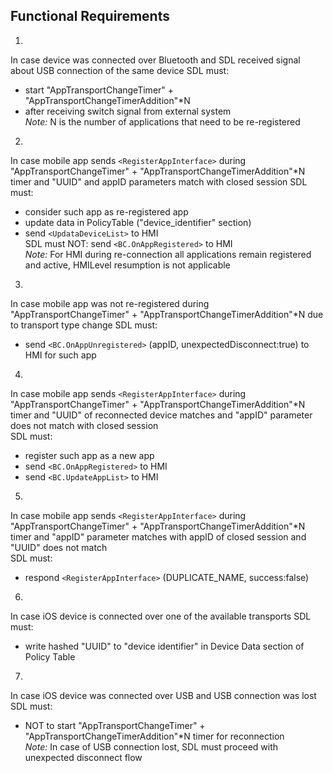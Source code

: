 ## Functional Requirements  

1.  
In case device was connected over Bluetooth and SDL received signal about USB connection of the same device
SDL must:
- start "AppTransportChangeTimer" + "AppTransportChangeTimerAddition"*N
- after receiving switch signal from external system  
*Note:* N is the number of applications that need to be re-registered

2.  
In case mobile app sends `<RegisterAppInterface>` during "AppTransportChangeTimer" + "AppTransportChangeTimerAddition"*N timer
and "UUID" and appID parameters match with closed session
SDL must:
- consider such app as re-registered app
- update data in PolicyTable ("device_identifier" section)
- send `<UpdataDeviceList>` to HMI  
SDL must NOT:
send `<BC.OnAppRegistered>` to HMI  
*Note:* For HMI during re-connection all applications remain registered and active, HMILevel resumption is not applicable

3.  
In case mobile app was not re-registered during "AppTransportChangeTimer" + "AppTransportChangeTimerAddition"*N
due to transport type change
SDL must:
- send `<BC.OnAppUnregistered>` (appID, unexpectedDisconnect:true) to HMI for such app

4.  
In case mobile app sends `<RegisterAppInterface>` during "AppTransportChangeTimer" + "AppTransportChangeTimerAddition"*N timer
and "UUID" of reconnected device matches
and "appID" parameter does not match with closed session  
SDL must:
- register such app as a new app
- send `<BC.OnAppRegistered>` to HMI
- send `<BC.UpdateAppList>` to HMI

5.  
In case mobile app sends `<RegisterAppInterface>` during "AppTransportChangeTimer" + "AppTransportChangeTimerAddition"*N timer
and "appID" parameter matches with appID of closed session
and "UUID" does not match  
SDL must:
- respond `<RegisterAppInterface>` (DUPLICATE_NAME, success:false)

6.  
In case iOS device is connected over one of the available transports
SDL must:
- write hashed "UUID" to "device identifier" in Device Data section of Policy Table

7.  
In case iOS device was connected over USB
and USB connection was lost  
SDL must:
- NOT to start "AppTransportChangeTimer" + "AppTransportChangeTimerAddition"*N timer for reconnection  
*Note:* In case of USB connection lost, SDL must proceed with unexpected disconnect flow 
